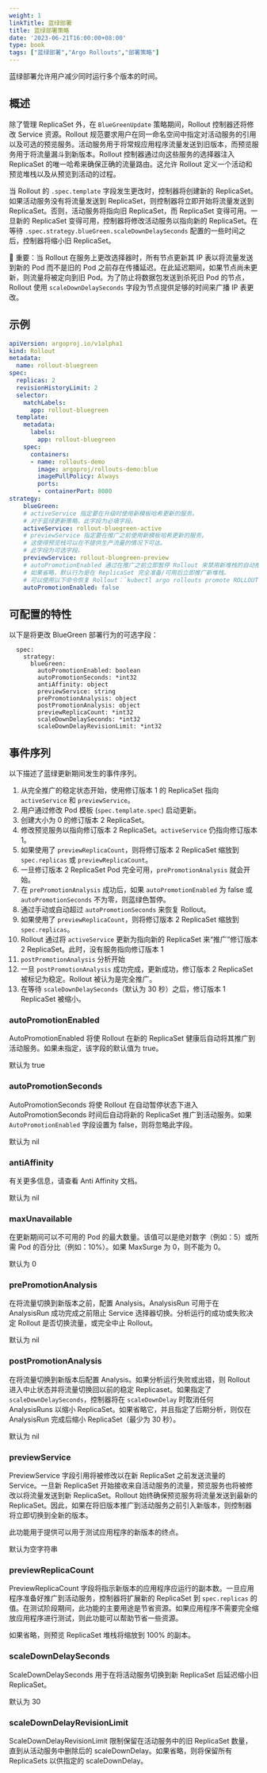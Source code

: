 ```yaml
---
weight: 1
linkTitle: 蓝绿部署
title: 蓝绿部署策略
date: '2023-06-21T16:00:00+08:00'
type: book
tags: ["蓝绿部署","Argo Rollouts","部署策略"]
---
```


蓝绿部署允许用户减少同时运行多个版本的时间。

## 概述

除了管理 ReplicaSet 外，在 `BlueGreenUpdate` 策略期间，Rollout 控制器还将修改 Service 资源。Rollout 规范要求用户在同一命名空间中指定对活动服务的引用以及可选的预览服务。活动服务用于将常规应用程序流量发送到旧版本，而预览服务用于将流量漏斗到新版本。Rollout 控制器通过向这些服务的选择器注入 ReplicaSet 的唯一哈希来确保正确的流量路由。这允许 Rollout 定义一个活动和预览堆栈以及从预览到活动的过程。

当 Rollout 的 `.spec.template` 字段发生更改时，控制器将创建新的 ReplicaSet。如果活动服务没有将流量发送到 ReplicaSet，则控制器将立即开始将流量发送到 ReplicaSet。否则，活动服务将指向旧 ReplicaSet，而 ReplicaSet 变得可用。一旦新的 ReplicaSet 变得可用，控制器将修改活动服务以指向新的 ReplicaSet。在等待 `.spec.strategy.blueGreen.scaleDownDelaySeconds` 配置的一些时间之后，控制器将缩小旧 ReplicaSet。

🔔 重要：当 Rollout 在服务上更改选择器时，所有节点更新其 IP 表以将流量发送到新的 Pod 而不是旧的 Pod 之前存在传播延迟。在此延迟期间，如果节点尚未更新，则流量将被定向到旧 Pod。为了防止将数据包发送到杀死旧 Pod 的节点，Rollout 使用 `scaleDownDelaySeconds` 字段为节点提供足够的时间来广播 IP 表更改。

## 示例

```yaml
apiVersion: argoproj.io/v1alpha1
kind: Rollout
metadata:
  name: rollout-bluegreen
spec:
  replicas: 2
  revisionHistoryLimit: 2
  selector:
    matchLabels:
      app: rollout-bluegreen
  template:
    metadata:
      labels:
        app: rollout-bluegreen
    spec:
      containers:
      - name: rollouts-demo
        image: argoproj/rollouts-demo:blue
        imagePullPolicy: Always
        ports:
        - containerPort: 8080
strategy:
    blueGreen:
    # activeService 指定要在升级时使用新模板哈希更新的服务。
    # 对于蓝绿更新策略，此字段为必填字段。
    activeService: rollout-bluegreen-active
    # previewService 指定要在推广之前使用新模板哈希更新的服务。
    # 这使得预览栈可以在不提供生产流量的情况下可达。
    # 此字段为可选字段。
    previewService: rollout-bluegreen-preview
    # autoPromotionEnabled 通过在推广之前立即暂停 Rollout 来禁用新堆栈的自动推广。
    # 如果省略，默认行为是在 ReplicaSet 完全准备/可用后立即推广新堆栈。
    # 可以使用以下命令恢复 Rollout：`kubectl argo rollouts promote ROLLOUT`
    autoPromotionEnabled: false
```

## 可配置的特性

以下是将更改 BlueGreen 部署行为的可选字段：

```
  spec:
    strategy:
      blueGreen:
        autoPromotionEnabled: boolean
        autoPromotionSeconds: *int32
        antiAffinity: object
        previewService: string
        prePromotionAnalysis: object
        postPromotionAnalysis: object
        previewReplicaCount: *int32
        scaleDownDelaySeconds: *int32
        scaleDownDelayRevisionLimit: *int32
```

## 事件序列

以下描述了蓝绿更新期间发生的事件序列。

1. 从完全推广的稳定状态开始，使用修订版本 1 的 ReplicaSet 指向 `activeService` 和 `previewService`。
2. 用户通过修改 Pod 模板 (`spec.template.spec`) 启动更新。
3. 创建大小为 0 的修订版本 2 ReplicaSet。
4. 修改预览服务以指向修订版本 2 ReplicaSet。`activeService` 仍指向修订版本 1。
5. 如果使用了 `previewReplicaCount`，则将修订版本 2 ReplicaSet 缩放到 `spec.replicas` 或 `previewReplicaCount`。
6. 一旦修订版本 2 ReplicaSet Pod 完全可用，`prePromotionAnalysis` 就会开始。
7. 在 `prePromotionAnalysis` 成功后，如果 `autoPromotionEnabled` 为 false 或 `autoPromotionSeconds` 不为零，则蓝绿色暂停。
8. 通过手动或自动超过 `autoPromotionSeconds` 来恢复 Rollout。
9. 如果使用了 `previewReplicaCount`，则将修订版本 2 ReplicaSet 缩放到 `spec.replicas`。
10. Rollout 通过将 `activeService` 更新为指向新的 ReplicaSet 来“推广”修订版本 2 ReplicaSet。此时，没有服务指向修订版本 1
11. `postPromotionAnalysis` 分析开始
12. 一旦 `postPromotionAnalysis` 成功完成，更新成功，修订版本 2 ReplicaSet 被标记为稳定。Rollout 被认为是完全推广。
13. 在等待 `scaleDownDelaySeconds`（默认为 30 秒）之后，修订版本 1 ReplicaSet 被缩小。

### autoPromotionEnabled

AutoPromotionEnabled 将使 Rollout 在新的 ReplicaSet 健康后自动将其推广到活动服务。如果未指定，该字段的默认值为 true。

默认为 true

### autoPromotionSeconds

AutoPromotionSeconds 将使 Rollout 在自动暂停状态下进入 AutoPromotionSeconds 时间后自动将新的 ReplicaSet 推广到活动服务。如果 `AutoPromotionEnabled` 字段设置为 false，则将忽略此字段。

默认为 nil

### antiAffinity

有关更多信息，请查看 Anti Affinity 文档。

默认为 nil

### maxUnavailable

在更新期间可以不可用的 Pod 的最大数量。该值可以是绝对数字（例如：5）或所需 Pod 的百分比（例如：10%）。如果 MaxSurge 为 0，则不能为 0。

默认为 0

### prePromotionAnalysis

在将流量切换到新版本之前，配置 Analysis。AnalysisRun 可用于在 AnalysisRun 成功完成之前阻止 Service 选择器切换。分析运行的成功或失败决定 Rollout 是否切换流量，或完全中止 Rollout。

默认为 nil

### postPromotionAnalysis

在将流量切换到新版本后配置 Analysis。如果分析运行失败或出错，则 Rollout 进入中止状态并将流量切换回以前的稳定 Replicaset。如果指定了 `scaleDownDelaySeconds`，控制器将在 `scaleDownDelay` 时取消任何 AnalysisRuns 以缩小 ReplicaSet。如果省略它，并且指定了后期分析，则仅在 AnalysisRun 完成后缩小 ReplicaSet（最少为 30 秒）。

默认为 nil

### previewService

PreviewService 字段引用将被修改以在新 ReplicaSet 之前发送流量的 Service。一旦新 ReplicaSet 开始接收来自活动服务的流量，预览服务也将被修改以将流量发送到新 ReplicaSet。Rollout 始终确保预览服务将流量发送到最新的 ReplicaSet。因此，如果在将旧版本推广到活动服务之前引入新版本，则控制器将立即切换到全新的版本。

此功能用于提供可以用于测试应用程序的新版本的终点。

默认为空字符串

### previewReplicaCount

PreviewReplicaCount 字段将指示新版本的应用程序应运行的副本数。一旦应用程序准备好推广到活动服务，控制器将扩展新的 ReplicaSet 到 `spec.replicas` 的值。在测试阶段期间，此功能的主要用途是节省资源。如果应用程序不需要完全缩放应用程序进行测试，则此功能可以帮助节省一些资源。

如果省略，则预览 ReplicaSet 堆栈将缩放到 100% 的副本。

### scaleDownDelaySeconds

ScaleDownDelaySeconds 用于在将活动服务切换到新 ReplicaSet 后延迟缩小旧 ReplicaSet。

默认为 30

### scaleDownDelayRevisionLimit

ScaleDownDelayRevisionLimit 限制保留在活动服务中的旧 ReplicaSet 数量，直到从活动服务中删除后的 scaleDownDelay。如果省略，则将保留所有 ReplicaSets 以供指定的 scaleDownDelay。

